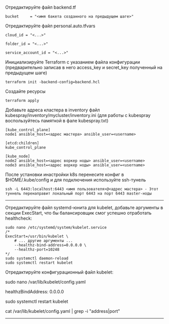 Отредактируйте файл backend.tf
```
bucket     = "<имя бакета созданного на предыдущем шаге>" 
```

Отредактируйте файл personal.auto.tfvars
```
cloud_id = "<...>"

folder_id = "<...>"

service_account_id = "<...>"
```

Инициализируйте Terraform с указанием файла конфигурации (предварительно записав в него access_key и secret_key полученный на предыдущем шаге)

```
terraform init -backend-config=backend.hcl
```
 
Создайте ресурсы

```
terraform apply
```

Добавьте адреса кластера в inventory файл kubespray/inventory/mycluster/inventory.ini (для работы с kubespray воспользуйтесь памяткой в фале kubespray.txt)

```
[kube_control_plane]
node1 ansible_host=<адрес мастера> ansible_user=<username>

[etcd:children]
kube_control_plane

[kube_node]
node2 ansible_host=<адрес воркер ноды> ansible_user=<username>
node3 ansible_host=<адрес воркер ноды> ansible_user=<username>
```

После установки инастройки k8s перенесите конфиг в $HOME/.kube/config и для подключения используйте ssh-тунель
```
ssh -L 6443:localhost:6443 <имя пользователя>@<адрес мастера> - Этот туннель перенаправит локальный порт 6443 на порт 6443 master-ноды
```


---

Отредактируйте файл systemd-юнита для kubelet, добавьте аргументы в секции ExecStart, что бы балансировщик смог успешно отработать healthcheck:
```
sudo nano /etc/systemd/system/kubelet.service
/*
ExecStart=/usr/bin/kubelet \
    # ... другие аргументы ...
    --healthz-bind-address=0.0.0.0 \
    --healthz-port=10248
*/
sudo systemctl daemon-reload
sudo systemctl restart kubelet
```

Отредактируйте конфигурационный файл kubelet:

sudo nano /var/lib/kubelet/config.yaml

healthzBindAddress: 0.0.0.0

sudo systemctl restart kubelet

cat /var/lib/kubelet/config.yaml | grep -i "address\|port"

---